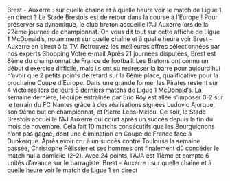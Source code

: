Brest - Auxerre : sur quelle chaîne et à quelle heure voir le match de Ligue 1 en direct ?
Le Stade Brestois est de retour dans la course à l’Europe ! Pour préserver sa dynamique, le club breton accueille l’AJ Auxerre lors de la 22ème journée de championnat. On vous dit tout sur cette affiche de Ligue 1 McDonald’s, notamment sur quelle chaîne et à quelle heure voir Brest - Auxerre en direct à la TV.
Retrouvez les meilleures offres sélectionnées par nos experts Shopping
Votre e-mail
Après 21 journées disputées, Brest est 8ème du championnat de France de football. Les Bretons ont connu un début d’exercice difficile, mais ils ont su redresser la barre pour aujourd’hui n’avoir que 2 petits points de retard sur la 6ème place, qualificative pour la prochaine Coupe d’Europe. Dans une grande forme, les Pirates restent sur 4 victoires lors de leurs 5 derniers matchs de Ligue 1 McDonald’s. La semaine dernière, l’équipe entraînée par Eric Roy est allée s’imposer 0-2 sur le terrain du FC Nantes grâce à des réalisations signées Ludovic Ajorque, son 9ème but en championnat, et Pierre Lees-Melou. Ce soir, le Stade Brestois accueille l’AJ Auxerre qui court après un succès depuis la fin du mois de novembre. Cela fait 10 matchs consécutifs que les Bourguignons n’ont pas gagné, dont une élimination en Coupe de France face à Dunkerque. Après avoir cru à un succès contre Toulouse la semaine passée, Christophe Pélissier et ses hommes ont finalement dû concéder le match nul à domicile (2-2). Avec 24 points, l’AJA est 11ème et compte 6 unités d’avance sur le barragiste. Brest - Auxerre : sur quelle chaîne et à quelle heure voir le match de Ligue 1 en direct 
